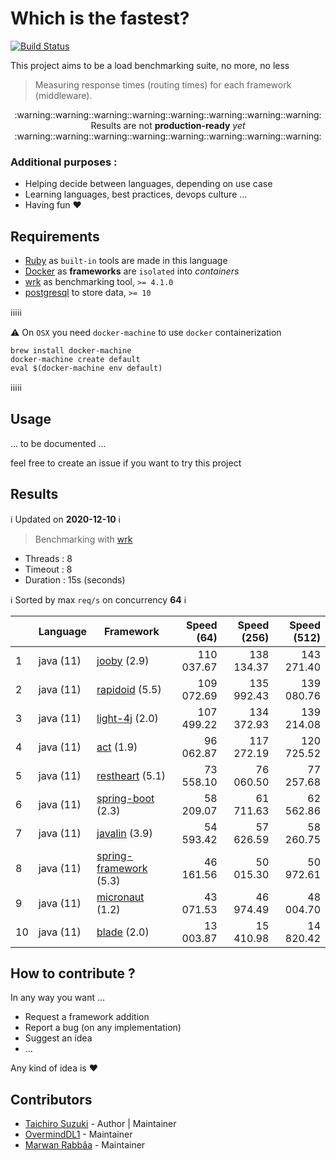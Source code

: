 # Which is the fastest?

[![Build Status](https://the-benchmarker.semaphoreci.com/badges/web-frameworks/branches/master.svg)](https://the-benchmarker.semaphoreci.com/projects/web-frameworks)

This project aims to be a load benchmarking suite, no more, no less

> Measuring response times (routing times) for each framework (middleware).


<div align="center">
:warning::warning::warning::warning::warning::warning::warning::warning:
</div>

<div align="center">Results are not <b>production-ready</b> <i>yet</i></div>

<div align="center">
:warning::warning::warning::warning::warning::warning::warning::warning:
</div>

### Additional purposes :

+ Helping decide between languages, depending on use case
+ Learning languages, best practices, devops culture ...
+ Having fun :heart:

## Requirements

+ [Ruby](https://ruby-lang.org) as `built-in` tools are made in this language
+ [Docker](https://www.docker.com) as **frameworks** are `isolated` into _containers_
+ [wrk](https://github.com/wg/wrk) as benchmarking tool, `>= 4.1.0`
+ [postgresql](https://www.postgresql.org) to store data, `>= 10`

:information_source::information_source::information_source::information_source::information_source:

:warning: On `OSX` you need `docker-machine` to use `docker` containerization

~~~
brew install docker-machine
docker-machine create default
eval $(docker-machine env default)
~~~

:information_source::information_source::information_source::information_source::information_source:

## Usage

... to be documented ...

feel free to create an issue if you want to try this project

## Results

:information_source:  Updated on **2020-12-10** :information_source:

> Benchmarking with [wrk](https://github.com/wg/wrk)
   + Threads : 8
   + Timeout : 8
   + Duration : 15s (seconds)

:information_source: Sorted by max `req/s` on concurrency **64** :information_source:

|    | Language | Framework | Speed (64) | Speed (256) | Speed (512) |
|----|----------|-----------|-----------:|------------:|------------:|
| 1 | java (11)| [jooby](https://jooby.io) (2.9) | 110 037.67 | 138 134.37 | 143 271.40 |
| 2 | java (11)| [rapidoid](https://rapidoid.org) (5.5) | 109 072.69 | 135 992.43 | 139 080.76 |
| 3 | java (11)| [light-4j](https://doc.networknt.com) (2.0) | 107 499.22 | 134 372.93 | 139 214.08 |
| 4 | java (11)| [act](https://actframework.org) (1.9) | 96 062.87 | 117 272.19 | 120 725.52 |
| 5 | java (11)| [restheart](https://restheart.org) (5.1) | 73 558.10 | 76 060.50 | 77 257.68 |
| 6 | java (11)| [spring-boot](https://spring.io/projects/spring-boot) (2.3) | 58 209.07 | 61 711.63 | 62 562.86 |
| 7 | java (11)| [javalin](https://javalin.io) (3.9) | 54 593.42 | 57 626.59 | 58 260.75 |
| 8 | java (11)| [spring-framework](https://spring.io/projects/spring-framework) (5.3) | 46 161.56 | 50 015.30 | 50 972.61 |
| 9 | java (11)| [micronaut](https://micronaut.io) (1.2) | 43 071.53 | 46 974.49 | 48 004.70 |
| 10 | java (11)| [blade](https://lets-blade.com) (2.0) | 13 003.87 | 15 410.98 | 14 820.42 |

## How to contribute ?

In any way you want ...

+ Request a framework addition
+ Report a bug (on any implementation)
+ Suggest an idea
+ ...

Any kind of idea is :heart:

## Contributors

- [Taichiro Suzuki](https://github.com/tbrand) - Author | Maintainer
- [OvermindDL1](https://github.com/OvermindDL1) - Maintainer
- [Marwan Rabbâa](https://github.com/waghanza) - Maintainer
